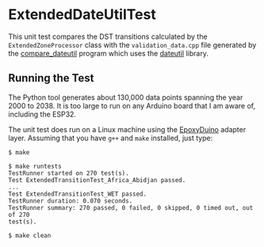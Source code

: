 # ExtendedDateUtilTest

This unit test compares the DST transitions calculated by the
`ExtendedZoneProcessor` class with the `validation_data.cpp` file generated by
the
[compare_dateutil](https://github.com/bxparks/AceTimeTools/tree/master/compare_dateutil)
program which uses the [dateutil](https://pypi.org/project/python-dateutil/)
library.

## Running the Test

The Python tool generates about 130,000 data points spanning the year 2000 to
2038. It is too large to run on any Arduino board that I am aware of, including
the ESP32.

The unit test does run on a Linux machine using the
[EpoxyDuino](https://github.com/bxparks/EpoxyDuino) adapter layer.
Assuming that you have `g++` and `make` installed, just type:

```
$ make

$ make runtests
TestRunner started on 270 test(s).        
Test ExtendedTransitionTest_Africa_Abidjan passed.
...
Test ExtendedTransitionTest_WET passed.
TestRunner duration: 0.070 seconds.
TestRunner summary: 270 passed, 0 failed, 0 skipped, 0 timed out, out of 270
test(s).

$ make clean
```
